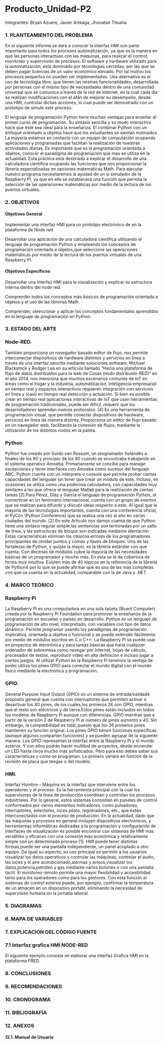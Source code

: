 # Producto_Unidad-P2
Integrantes: Bryan Azuero, Javier Arteaga, Jhonatan Tituaña
### 1. PLANTEAMIENTO DEL PROBLEMA

En el siguiente informe se dará a conocer la interfaz HMI son parte importante para todos los procesos automatización, ya que es la manera en que las personas interactúan con las máquinas, para realizar el control, monitoreo y supervisión de procesos. El software y hardware utilizado para la automatización, está dominado por tecnologías cerradas, por las que se deben pagar licencias de un valor económico elevado. Por tal motivo los procesos pequeños no pueden ser implementados. Una alternativa es el uso de tecnología libre, que tienen las mismas funcionalidades, desarrollada por personas con el mismo tipo de necesidades dentro de una comunidad universal que se comunica a través de la red de internet, en la cual cada día se realizan modificaciones con el afán de mejorar su desempeño, desdé una HMI, controlar dichas acciones, lo cual puede ser demostrado con un prototipo de simule este proceso. 

El lenguaje de programación Python tiene muchas ventajas para enseñar el primer curso de programación. Su sintaxis sencilla y su modo interactivo hace que éste sea ideal para la enseñanza. El combinar Python con un enfoque orientado a objetos hace que los estudiantes se sientan motivados. La mayoría estamos en contacto con un equipo de computación ocupando aplicaciones y programadas que facilitan la realización de nuestras actividades diarias. Es importante que es la programación orientada a objetos, conocer el paradigma de programación que mas se utiliza en la actualidad. Esta práctica esta destinada a explicar el desarrollo de una calculadora científica ocupando las funciones que nos proporcionar la librería especializadas en opciones matemáticas Math. Para ejecutar nuestro programa necesitaremos la ayudad de un si simulador de la Raspberry PI, ya que en ella se establecerá una función que permita la selección de las operaciones matemáticas por medio de la lectura de los puertos virtuales.


### 2. OBJETIVOS
#### Objetivos General
Implementar una interfaz HMI para un prototipo electrónico de en la plataforma de Node red

Desarrollar una aplicación de una calculadora científica utilizando el lenguaje de programación Python y empleando los conceptos de programación orientada a objetos,que seleccione las operaciones matemáticas por medio de la lectura de los puertos virtuales de una Raspberry PI.


#### Objetivos Específicos 
Desarrollar una interfaz HMI para la visualización y explicar su estructura interna dentro del node red.

Comprender todos los conceptos más básicos de programación orientada a objetos y el uso de las librerías Math.

Comprender, seleccionar y aplicar los conceptos fundamentales aprendidos en el lenguaje de programación en Python.


### 3. ESTADO DEL ARTE

### Node-RED.

También proporciona un navegador basado editor de flujo, nos permite interconectar dispositivos de hardware distintos y servicios en línea a través de una interfaz sencilla mediante soluciones software. Michael Blackstock y Rodger Lea en su artículo llamado “Hacia una plataforma de flujo de datos distribuidos para la web de Cosas (nodo distribuido-RED)” en el año 2014, nos menciona que muchos escenarios comunes de IoT en áreas como el hogar y la industria, automatización, inteligencia empresarial en tiempo real y espacios interactivos requieren integración con servicios en línea y (casi) en tiempo real detección y actuación. Si bien es posible crear en tiempo real aplicaciones interactivas de IoT que usan herramientas de programación tradicionales, puede ser difícil, requerir que los desarrolladores aprendan nuevos protocolos. [4]
Es una herramienta de programación visual, que permite conectar dispositivos de hardware, servicios en línea de manera distinta. Proporciona un editor de flujo basado en un navegador web, facilitando la conexión de flujos, mediante la utilización de los distintos nodos en la paleta.

### Python

Python fue creado por Guido van Rossum, un programador holandés a finales de los 80 y principio de los 90 cuando se encontraba trabajando en el sistema operativo Amoeba. Primariamente se concibe para manejar excepciones y tener interfaces con Amoeba como sucesor del lenguaje ABC. Python cuenta con un intérprete o consola que permite probar ciertas capacidades del lenguaje sin tener que crear un módulo de este. Incluso, en ocasiones se utiliza como una poderosa calculadora, con capacidades muy similares a las que ofrece el lenguaje Matlab para la realización de ciertas tareas [2].Para Pérez, Díaz y García el lenguaje de programación Python, al convertirse en un fenómeno internacional, cuenta con un grupo de eventos que se realizan para difundir y discutir ideas respecto a este. Al igual que la mayoría de las tecnologías importantes, cuenta con una conferencia oficial, el PyCon (Python Conference) que se realiza una vez al año en varias ciudades del mundo. [2]
En este Articulo nos damos cuenta de que Python tiene una sintaxis regular simple,las sentencias son terminadas por un salto de línea, y las estructuras de bloque son indicadas mediante identación. Estas características eliminan los clásicos errores de los programadores principiantes de olvidar puntos y comas y llaves de bloques.
Una de las fortalezas de Python, y quizás la mayor, es la librería estándar con que cuenta. Con decenas de módulos cubre la mayoría de las necesidades básicas de un programador y mucho más. En esta se le da cobertura de forma muy intuitiva. Existen más de 40 tópicos en la referencia de la librería de Python4 por lo que se puede afirmar que es una de las más completas con que se cuenta en la actualidad, comparable con la de Java y .NET.

### 4. MARCO TEÓRICO

### Raspberry Pi

La Raspberry Pi es una computadora en una sola tarjeta (Board Computer) creada por la Raspberry Pi Foundation para promover la enseñanza de la programación en escuelas y países en desarrollo. Python es un lenguaje de programación de alto nivel, interpretado, con variables con tipo de datos dinámico. Permite programar usando los paradigmas de programación imperativa, orientada a objetos o funcional y se puede extender fácilmente por medio de módulos escritos en C o C++. La Raspberry Pi se puede usar en proyectos de electrónica y para tareas básicas que haría cualquier ordenador de sobremesa como navegar por internet, hojas de cálculo, procesador de textos, reproducir vídeo en alta definición e incluso jugar a ciertos juegos.
Al utilizar Python en la Raspberry Pi tenemos la ventaja de poder utiliza los pines GPIO para conectar el mundo digital con el mundo físico mediante la electrónica y programación.

### GPIO.
General Purpose Input Output (GPIO) es un sistema de entrada/salidade propósito general que cuenta con interruptores que permiten activar o desactivar los 40 pines, de los cuales,los primeros 26 son GPIO, mientras que el resto son eléctricos y de tierra.Estos pines están incluidos en todos los modelos de Raspberry Pi aunque con diferencias. GPIO mientras que a partir de la versión 2 de Raspberry Pi el número de pines aumentó a 40. Sin embargo, la compatibilidad es total, puesto que los 26 primeros pines mantienen su función original. Los pines GPIO tienen funciones específicas (aunque algunos comparten funciones) y se pueden agrupar de la siguiente manera.
Los GPIO representan la interfaz entre la Raspberry Pi y el mundo exterior. Y con ellos podrás hacer multitud de proyectos, desde encender un LED hasta otros mucho más sofisticados. Pero para eso debes saber sus características y como se programan. Lo primero variará en función de la revisión de placa que tengas o del modelo.



### HMI.

Interfaz Hombre – Máquina es la interfaz que interviene entre los operadores y el proceso. Es la herramienta principal con la cual los supervisores de la línea de producción coordinan y controlan los procesos industriales. Por lo general, estos sistemas consistían en paneles de control conformados por varios elementos indicadores, como pulsadores, interruptores, selectores, luces piloto, registradores, etc., que están interconectados con el proceso de producción. En la actualidad, dado que las máquinas y procesos en general incluyen dispositivos electrónicos, y herramientas informáticas dedicadas a la programación y configuración de interfaces de visualización es posible encontrar con sistemas de HMI más versátiles y eficaces con una conexión más económica y relativamente simple con un determinado proceso [1]. HMI puede tener distintas formas,puede ser una pantalla independiente, un panel acoplado a otro equipo. Da igual su aspecto; su uso principal es permitir a los usuarios visualizar los datos operativos y controlar las máquinas, controlar el audio, las luces y el aire acondicionado,alarmas y avisos,visualizar los datos,potencia,petróleo y gas mediante varios botones o con una pantalla táctil.
El monitoreo remoto permite una mayor flexibilidad y accesibilidad tanto para los operadores como para los gestores. Con esta función el sistemas de control externo puede, por ejemplo, confirmar la temperatura de un almacén en un dispositivo portátil, eliminando la necesidad de supervisión humana en la jornada laboral.

### 5. DIAGRAMAS


### 6. MAPA DE VARIABLES


### 7. EXPLICACIÓN DEL CÓDIGO FUENTE

### 7.1 Interfaz grafica HMI NODE-RED

El siguiente ejemplo consiste en elaborar una interfaz Grafica HMI en la plataforma FRED.



### 8. CONCLUSIONES


### 9. RECOMENDACIONES


### 10. CRONOGRAMA


### 11. BIBLIOGRAFÍA


### 12. ANEXOS

#### 12.1. Manual de Usuario
